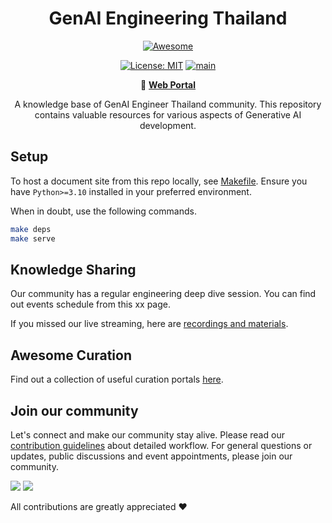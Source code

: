 <div align="center">

# GenAI Engineering Thailand

[![Awesome](https://awesome.re/badge.svg)](https://awesome.re)

[![License: MIT](https://img.shields.io/badge/License-MIT-blue.svg)](https://opensource.org/licenses/MIT)
[![main](https://github.com/genai-engineering-thailand/awesome-knowledge/actions/workflows/main.yml/badge.svg)](https://github.com/genai-engineering-thailand/awesome-knowledge/actions/workflows/main.yml)

:link: [**Web Portal**](https://genai-engineering-thailand.github.io)

A knowledge base of GenAI Engineer Thailand community. This repository contains valuable resources for various aspects of Generative AI development.
</div>

## Setup 

To host a document site from this repo locally, see [Makefile](./Makefile). Ensure you have `Python>=3.10` installed in your preferred environment.

When in doubt, use the following commands.

```bash
make deps
make serve
```

## Knowledge Sharing

Our community has a regular engineering deep dive session. You can find out events schedule from this xx page.

If you missed our live streaming, here are [recordings and materials](./docs/knowledge-sharing/content_index.md).


## Awesome Curation

Find out a collection of useful curation portals [here](./docs/awesome_curation.md).


[comment]: # (--8<-- [start:join-our-community])

## Join our community

Let's connect and make our community stay alive. Please read our [contribution guidelines](CONTRIBUTE.md) about detailed workflow. For general questions or updates, public discussions and event appointments, please join our community.

[![](https://img.shields.io/badge/Facebook-1877F2?style=for-the-badge&logo=facebook&logoColor=white)](404)  [![](https://img.shields.io/badge/Discord-7289DA?style=for-the-badge&logo=discord&logoColor=white)](404) 

All contributions are greatly appreciated :heart:

[comment]: # (--8<-- [end:join-our-community])
